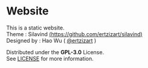 # Website

This is a static website.  
Theme : Silavind [(https://github.com/ertzizart/silavind)](https://github.com/ertzizart/silavind)  
Designed by : Hao Wu ( [@ertzizart](https://github.com/ertzizart) )

Distributed under the **GPL-3.0** License.   
See [LICENSE](LICENSE) for more information.  